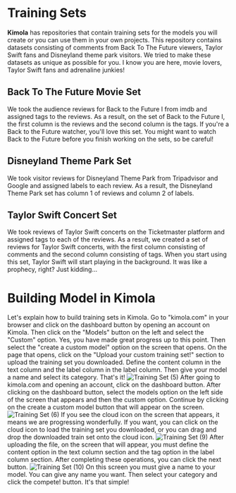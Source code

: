 # Training Sets
**Kimola** has repositories that contain training sets for the models you will create or you can use them in your own projects. This repository contains datasets consisting of comments from Back To The Future viewers, Taylor Swift fans and Disneyland theme park visitors. We tried to make these datasets as unique as possible for you. I know you are here, movie lovers, Taylor Swift fans and adrenaline junkies!
## Back To The Future Movie Set
We took the audience reviews for Back to the Future I from imdb and assigned tags to the reviews. As a result, on the set of Back to the Future I, the first column is the reviews and the second column is the tags. If you're a Back to the Future watcher, you'll love this set. You might want to watch Back to the Future before you finish working on the sets, so be careful!
## Disneyland Theme Park Set
We took visitor reviews for Disneyland Theme Park from Tripadvisor and Google and assigned labels to each review. As a result, the Disneyland Theme Park set has column 1 of reviews and column 2 of labels.
## Taylor Swift Concert Set
We took reviews of Taylor Swift concerts on the Ticketmaster platform and assigned tags to each of the reviews. As a result, we created a set of reviews for Taylor Swift concerts, with the first column consisting of comments and the second column consisting of tags. When you start using this set, Taylor Swift will start playing in the background. It was like a prophecy, right? Just kidding...
# Building Model in Kimola
Let's explain how to build training sets in Kimola.
Go to "kimola.com" in your browser and click on the dashboard button by opening an account on Kimola. Then click on the "Models" button on the left and select the "Custom" option. Yes, you have made great progress up to this point. Then select the "create a custom model" option on the screen that opens. On the page that opens, click on the "Upload your custom training set!" section to upload the training set you downloaded. Define the content column in the text column and the label column in the label column. Then give your model a name and select its category. That's it!
![Training Set (5)](https://github.com/user-attachments/assets/368ff943-cb39-492d-b5fe-286077004e16)
After going to kimola.com and opening an account, click on the dashboard button. After clicking on the dashboard button, select the models option on the left side of the screen that appears and then the custom option. Continue by clicking on the create a custom model button that will appear on the screen.
![Training Set (6)](https://github.com/user-attachments/assets/4a7b9863-b84c-4afc-b3b9-84877ad3bcad)
If you see the cloud icon on the screen that appears, it means we are progressing wonderfully. If you want, you can click on the cloud icon to load the training set you downloaded, or you can drag and drop the downloaded train set onto the cloud icon.
![Training Set (9)](https://github.com/user-attachments/assets/6ef9f124-713d-499a-aeee-5e93d017719b)
After uploading the file, on the screen that will appear, you must define the content option in the text column section and the tag option in the label column section. After completing these operations, you can click the next button.
![Training Set (10)](https://github.com/user-attachments/assets/01697734-ae82-4cec-b310-f69d66d2a720)
On this screen you must give a name to your model. You can give any name you want. Then select your category and click the compete! button. It's that simple!
